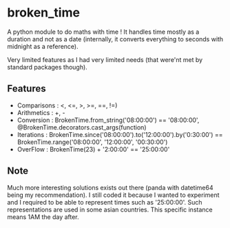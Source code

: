 # broken_time

A python module to do maths with time !
It handles time mostly as a duration and not as a date (internally, it converts everything to seconds with midnight as a reference).

Very limited features as I had very limited needs (that were'nt met by standard packages though).

## Features

- Comparisons : <, <=, >, >=, ==, !=)
- Arithmetics : +, -
- Conversion : BrokenTime.from_string('08:00:00') == '08:00:00', @BrokenTime.decorators.cast_args(function)
- Iterations : BrokenTime.since('08:00:00').to('12:00:00').by('0:30:00') == BrokenTime.range('08:00:00', '12:00:00', '00:30:00')
- OverFlow : BrokenTime(23) + '2:00:00' == '25:00:00'

## Note

Much more interesting solutions exists out there (panda with datetime64 being my recommendation).
I still coded it because I wanted to experiment and I required to be able to represent times such as '25:00:00'.
Such representations are used in some asian countries.
This specific instance means 1AM the day after.

